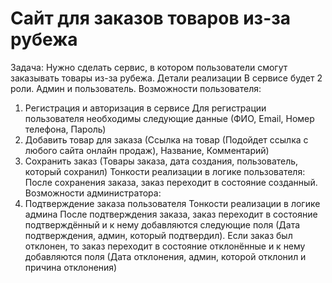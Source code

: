 # Сайт для заказов товаров из-за рубежа
Задача:
Нужно сделать сервис, в котором пользователи смогут заказывать товары из-за рубежа.
Детали реализации
В сервисе будет 2 роли. Админ и пользователь.
Возможности пользователя:
1)	Регистрация и авторизация в сервисе
Для регистрации пользователя необходимы следующие данные (ФИО, Email, Номер телефона, Пароль)
2)	Добавить товар для заказа (Ссылка на товар (Подойдет ссылка с любого сайта онлайн продаж), Название, Комментарий)
3)	Сохранить заказ (Товары заказа, дата создания, пользователь, который сохранил)
Тонкости реализации в логике пользователя:
После сохранения заказа, заказ переходит в состояние созданный.
Возможности администратора:
1)	Подтверждение заказа пользователя
Тонкости реализации в логике админа
После подтверждения заказа, заказ переходит в состояние подтверждённый и к нему добавляются следующие поля (Дата подтверждения, админ, который подтвердил). Если заказ был отклонен, то заказ переходит в состояние отклонённые и к нему добавляются поля (Дата отклонения, админ, которой отклонил и причина отклонения)   
